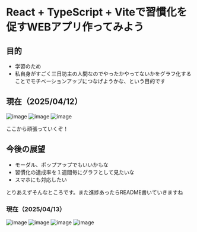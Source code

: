 # React + TypeScript + Viteで習慣化を促すWEBアプリ作ってみよう

## 目的
- 学習のため
- 私自身がすごく三日坊主の人間なのでやったかやってないかをグラフ化することでモチベーションアップにつなげようかな、という目的です

## 現在（2025/04/12）
![image](https://github.com/user-attachments/assets/6a129ad5-95a9-43aa-8133-e6939a5c616e)
![image](https://github.com/user-attachments/assets/147ef940-d71a-4284-bbf8-9e51db5a2d77)
![image](https://github.com/user-attachments/assets/5a61f797-f31d-4877-8332-05f039dc8af6)

ここから頑張っていくぞ！


## 今後の展望
- モーダル、ポップアップでもいいかもな
- 習慣化の達成率を１週間毎にグラフとして見たいな
- スマホにも対応したい

とりあえずそんなところです。また進捗あったらREADME書いていきますね


### 現在（2025/04/13）
![image](https://github.com/user-attachments/assets/4b90967a-aeaf-470e-99e2-a170136d64bf)
![image](https://github.com/user-attachments/assets/93622d4d-4034-4eec-8431-5ef014b66306)
![image](https://github.com/user-attachments/assets/7331f1f1-f6a3-4c3c-8d54-81ac27745a63)
![image](https://github.com/user-attachments/assets/0f1e85b8-88c2-4497-bb67-c18d6bb0be07)
